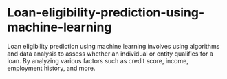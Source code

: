 # Loan-eligibility-prediction-using-machine-learning
Loan eligibility prediction using machine learning involves using algorithms and data analysis to assess whether an individual or entity qualifies for a loan. By analyzing various factors such as credit score, income, employment history, and more.
